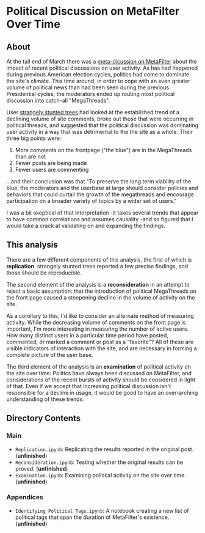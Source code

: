# Political Discussion on MetaFilter Over Time
## About
At the tail end of March there was a [meta-dicussion on MetaFilter](https://metatalk.metafilter.com/24387/Visualizing-the-impact-of-US-politics-megaposts-on-the-blue) about the impact of recent political discussions on user activity. As has had happened during previous American election cycles, politics had come to dominate the site's climate. This time around, in order to cope with an even greater volume of political news than had been seen during the previous Presidential cycles, the moderators ended up routing most political discussion into catch-all "MegaThreads".

User [strangely stunted trees](https://www.metafilter.com/user/96190) had looked at the established trend of a declining volume of site comments, broke out those that were occurring in political threads, and suggested that the political discussion was dominating user activity in a way that was detrimental to the the site as a whole. Their three big points were:
1. More comments on the frontpage ("the blue") are in the MegaThreads than are not
2. Fewer posts are being made
3. Fewer users are commenting

...and their conclusion was that "To preserve the long term viability of the blue, the moderators and the userbase at large should consider policies and behaviors that could curtail the growth of the megathreads and encourage participation on a broader variety of topics by a wider set of users."

I was a bit skeptical of that interpretation -it takes several trends that appear to have common correlations and assumes causality -and so figured that I would take a crack at validating on and expanding the findings.

## This analysis
There are a few different components of this analysis, the first of which is **replication**. strangely stunted trees reported a few precise findings, and those should be reproducible.

The second element of the analysis is a **reconsideration** in an attempt to reject a basic assumption: that the introduction of political MegaThreads on the front page caused a steepening decline in the volume of activity on the site.

As a corollary to this, I'd like to consider an alternate method of measuring activity. While the decreasing volume of comments on the front page is important, I'm more interesting in measuring the number of active users. How many distinct users in a particular time period have posted, commented, or marked a comment or post as a "favorite"? All of these are visible indicators of interaction with the site, and are necessary in forming a complete picture of the user base.

The third element of the analysis is an **examination** of political activity on the site over time: Politics have always been discussed on MetaFilter, and considerations of the recent bursts of activity should be considered in light of that. Even if we accept that increasing political discussion isn't responsible for a decline in usage, it would be good to have an over-arching understanding of these trends.

## Directory Contents
### Main
* `Replication.ipynb`: Replicating the results reported in the original post. (**unfinished**)
* `Reconsideration.ipynb`: Testing whether the original results can be proved. (**unfinished**)
* `Examination.ipynb`: Examining political activity on the site over time. (**unfinished**)

### Appendices
* `Identifying Political Tags.ipynb`: A notebook creating a new list of political tags that span the duration of MetaFilter's existence. (**unfinished**)
